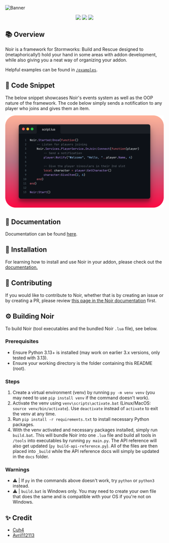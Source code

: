 ![Banner](imgs/banner.png)

<div align="center">
    <img src="https://img.shields.io/badge/Stormworks-Build%20and%20Rescue-blue?style=for-the-badge">
    <img src="https://img.shields.io/badge/lua-%232C2D72.svg?style=for-the-badge&logo=lua&logoColor=white">
    <img src="https://img.shields.io/badge/Addon%20Framework-9e6244?style=for-the-badge">
</div>

## 📚 Overview
Noir is a framework for Stormworks: Build and Rescue designed to (metaphorically!) hold your hand in some areas with addon development, while also giving you a neat way of organizing your addon.

Helpful examples can be found in [`/examples`](/examples).

## 🍗 Code Snippet
The below snippet showcases Noir's events system as well as the OOP nature of the framework. The code below simply sends a notification to any player who joins and gives them an item.

<div align="center">
    <img src="imgs/snippet.png" width=700px>
</div>

## 📜 Documentation
Documentation can be found [here](https://cuhhub.gitbook.io/noir/).

## 🔨 Installation
For learning how to install and use Noir in your addon, please check out the [documentation.](https://cuhhub.gitbook.io/noir/)

## 🤝 Contributing
If you would like to contribute to Noir, whether that is by creating an issue or by creating a PR, please review [this page in the Noir documentation](https://cuhhub.gitbook.io/noir/contributing) first.

## ⚙️ Building Noir
To build Noir (tool executables and the bundled Noir `.lua` file), see below.

### Prerequisites
- Ensure Python 3.13+ is installed (may work on earlier 3.x versions, only tested with 3.13).
- Ensure your working directory is the folder containing this README (root).

### Steps
1) Create a virtual environment (venv) by running `py -m venv venv` (you may need to use `pip install venv` if the command doesn't work).
2) Activate the venv using `venv\scripts\activate.bat` (Linux/MacOS: `source venv/bin/activate`). Use `deactivate` instead of `activate` to exit the venv at any time.
3) Run `pip install -r requirements.txt` to install necessary Python packages.
4) With the venv activated and necessary packages installed, simply run `build.bat`. This will bundle Noir into one `.lua` file and build all tools in `/tools` into executables by running `py main.py`. The API reference will also get updated (`py build-api-reference.py`). All of the files are then placed into `_build` while the API reference docs will simply be updated in the `docs` folder.

### Warnings
- ⚠️ | If `py` in the commands above doesn't work, try `python` or `python3` instead.
- ⚠️ | `build.bat` is Windows only. You may need to create your own file that does the same and is compatible with your OS if you're not on Windows.

## ✨ Credit
- [Cuh4](https://github.com/Cuh4)
- [Avril112113](https://github.com/Avril112113)